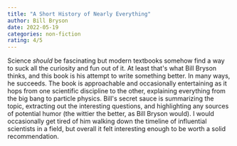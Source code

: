 ```yaml
---
title: "A Short History of Nearly Everything"
author: Bill Bryson
date: 2022-05-19
categories: non-fiction
rating: 4/5
---
```


Science *should* be fascinating but modern textbooks somehow find a way to suck all the curiosity and fun out of it. At least that's what Bill Bryson thinks, and this book is his attempt to write something better. In many ways, he succeeds. The book is approachable and occasionally entertaining as it hops from one scientific discipline to the other, explaining everything from the big bang to particle physics. Bill's secret sauce is summarizing the topic, extracting out the interesting questions, and highlighting any sources of potential humor (the wittier the better, as Bill Bryson would). I would occasionally get tired of him walking down the timeline of influential scientists in a field, but overall it felt interesting enough to be worth a solid recommendation.

